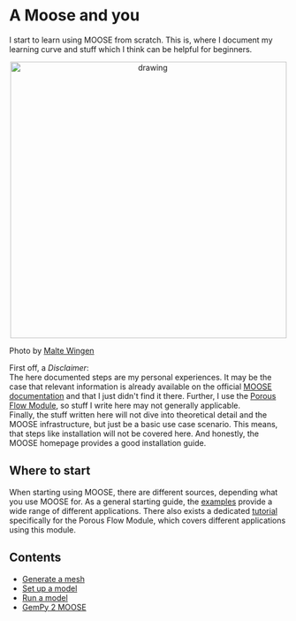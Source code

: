 # A Moose and you

I start to learn using MOOSE from scratch. This is, where I document my learning curve and stuff which I think can be helpful for beginners.  

<p align="center">
  <img src="https://images.unsplash.com/photo-1498334906313-6e099a1bd87b?ixlib=rb-1.2.1&ixid=eyJhcHBfaWQiOjEyMDd9&auto=format&fit=crop&w=1350&q=80" alt="drawing" width="500"/>
</p>  

Photo by [Malte Wingen](https://unsplash.com/@maltewingen)

First off, a *Disclaimer*:  
The here documented steps are my personal experiences. It may be the case that relevant information is already available on the official [MOOSE documentation](https://www.mooseframework.org/) and that I just didn't find it there. Further, I use the [Porous Flow Module](https://www.mooseframework.org/modules/porous_flow/index.html), so stuff I write here may not generally applicable.  
Finally, the stuff written here will not dive into theoretical detail and the MOOSE infrastructure, but just be a basic use case scenario.
This means, that steps like installation will not be covered here. And honestly, the MOOSE homepage provides a good installation guide.  

## Where to start  

When starting using MOOSE, there are different sources, depending what you use MOOSE for. As a general starting guide, the [examples](https://www.mooseframework.org/examples/) provide a wide range of different applications. There also exists a dedicated [tutorial](https://www.mooseframework.org/modules/porous_flow/tutorial_00.html) specifically for the Porous Flow Module, which covers different applications using this module.

## Contents

* [Generate a mesh](content/makemesh.md)  
* [Set up a model](content/inputfiles.md)  
* [Run a model](content/runmodel.md)
* [GemPy 2 MOOSE](content/GemPy2Moose.md)
